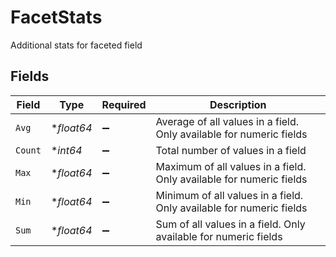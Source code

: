 # FacetStats

Additional stats for faceted field


## Fields

| Field                                                               | Type                                                                | Required                                                            | Description                                                         |
| ------------------------------------------------------------------- | ------------------------------------------------------------------- | ------------------------------------------------------------------- | ------------------------------------------------------------------- |
| `Avg`                                                               | **float64*                                                          | :heavy_minus_sign:                                                  | Average of all values in a field. Only available for numeric fields |
| `Count`                                                             | **int64*                                                            | :heavy_minus_sign:                                                  | Total number of values in a field                                   |
| `Max`                                                               | **float64*                                                          | :heavy_minus_sign:                                                  | Maximum of all values in a field. Only available for numeric fields |
| `Min`                                                               | **float64*                                                          | :heavy_minus_sign:                                                  | Minimum of all values in a field. Only available for numeric fields |
| `Sum`                                                               | **float64*                                                          | :heavy_minus_sign:                                                  | Sum of all values in a field. Only available for numeric fields     |